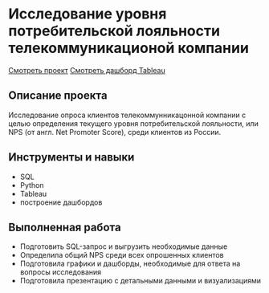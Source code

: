 # Исследование уровня потребительской лояльности телекоммуникационой компании
[Смотреть проект](https://github.com/nastasiasimon/Yandex_practicum/blob/main/NPS_telecom/NPS_telecom.ipynb)
[Смотреть дашборд Tableau](https://public.tableau.com/views/Telecomm_17206407245830/1?:language=en-US&:sid=&:redirect=auth&:display_count=n&:origin=viz_share_link)

## Описание проекта
Исследование опроса клиентов телекоммунникацонной компании с целью определения текущего уровня потребительской лояльности, или NPS (от англ. Net Promoter Score), среди клиентов из России.

## Инструменты и навыки
- SQL
- Python
- Tableau
- построение дашбордов

## Выполненная работа
- Подготовить SQL-запрос и выгрузить необходимые данные
- Определила общий NPS среди всех опрошенных клиентов
- Подготовила графики и дашборды, необходимые для ответа на вопросы исследования
- Подготовила презентацию с детальными данными и визуализациями
  

